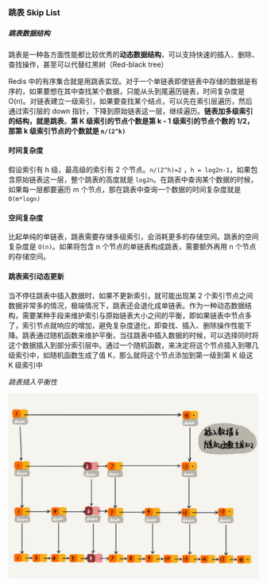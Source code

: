 ### 跳表 Skip List

##### 跳表数据结构

跳表是一种各方面性能都比较优秀的**动态数据结构**，可以支持快速的插入、删除、查找操作，甚至可以代替红黑树（Red-black tree）

Redis 中的有序集合就是用跳表实现。对于一个单链表即使链表中存储的数据是有序的，如果要想在其中查找某个数据，只能从头到尾遍历链表，时间复杂度是 O(n)。对链表建立一级索引，如果要查找某个结点，可以先在索引层遍历，然后通过索引层的 down 指针，下降到原始链表这一层，继续遍历。**链表加多级索引的结构，就是跳表**。**第 K 级索引的节点个数是第 k - 1 级索引的节点个数的 1/2，那第 k 级索引节点的个数就是 `n/(2^k)`**

#### 时间复杂度

假设索引有 h 级，最高级的索引有 2 个节点。`n/(2^h)=2` ，`h = log2n-1`，如果包含原始链表这一层，整个跳表的高度就是 `log2n`。在跳表中查询某个数据的时候，如果每一层都要遍历 m 个节点，那在跳表中查询一个数据的时间复杂度就是 `O(m*logn)`

#### 空间复杂度

比起单纯的单链表，跳表需要存储多级索引，会消耗更多的存储空间。跳表的空间复杂度是 `O(n)`。如果将包含 n 个节点的单链表构成跳表，需要额外再用 n 个节点的存储空间。

#### 跳表索引动态更新

当不停往跳表中插入数据时，如果不更新索引，就可能出现某 2 个索引节点之间数据非常多的情况，极端情况下，跳表还会退化成单链表。作为一种动态数据结构，需要某种手段来维护索引与原始链表大小之间的平衡，即如果链表中节点多了，索引节点就响应的增加，避免复杂度退化，即查找、插入、删除操作性能下降。跳表通过随机函数来维护平衡，当往跳表中插入数据的时候，可以选择同时将这个数据插入到部分索引层中。通过一个随机函数，来决定将这个节点插入到哪几级索引中，如随机函数生成了值 K，那么就将这个节点添加到第一级到第 K 级这 K 级索引中

*跳表插入平衡性*

![](./Images/DataStructures/跳表插入平衡性.jpg)

